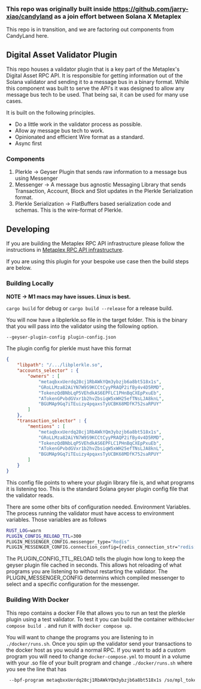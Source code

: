 ### This repo was originally built inside https://github.com/jarry-xiao/candyland as a join effort between Solana X Metaplex
This repo is in transition, and we are factoring out components from CandyLand here.

## Digital Asset Validator Plugin
This repo houses a validator plugin that is a key part of the Metaplex's Digital Asset RPC API. It is responsible for getting 
information out of the Solana validator and sending it to a message bus in a binary format. While this component was 
built to serve the API's it was designed to allow any message bus tech to be used. That being sai, it can be used for many use cases.

It is built on the following principles.
* Do a little work in the validator process as possible.
* Allow ay message bus tech to work.
* Opinionated and efficient Wire format as a standard.
* Async first

### Components
1. Plerkle -> Geyser Plugin that sends raw information to a message bus using Messenger
2. Messenger -> A message bus agnostic Messaging Library that sends Transaction, Account, Block and Slot updates in the Plerkle Serialization format.
2. Plerkle Serialization -> FlatBuffers based serialization code and schemas. This is the wire-format of Plerkle.


## Developing
If you are building the Metaplex RPC API infrastructure please follow the instructions in [Metaplex RPC API infrastructure](https://github.com/metaplex-foundation/digital-asset-rpc-infrastructure).

If you are using this plugin for your bespoke use case then the build steps are below.

### Building Locally
**NOTE -> M1 macs may have issues. Linux is best.**

``cargo build`` for debug or
``cargo build --release`` for a release build. 

You will now have a libplerkle.so file in the target folder. This is the binary that you will pass into the validator using the following option.

```bash
--geyser-plugin-config plugin-config.json
```

The plugin config for plerkle must have this format

```json
{
    "libpath": "/.../libplerkle.so",
    "accounts_selector" : {
        "owners" : [
            "metaqbxxUerdq28cj1RbAWkYQm3ybzjb6a8bt518x1s",
            "GRoLLMza82AiYN7W9S9KCCtCyyPRAQP2ifBy4v4D5RMD",
            "TokenzQdBNbLqP5VEhdkAS6EPFLC1PHnBqCXEpPxuEb",
            "ATokenGPvbdGVxr1b2hvZbsiqW5xWH25efTNsLJA8knL",
            "BGUMAp9Gq7iTEuizy4pqaxsTyUCBK68MDfK752saRPUY"
        ]
    },
    "transaction_selector" : {
        "mentions" : [
            "metaqbxxUerdq28cj1RbAWkYQm3ybzjb6a8bt518x1s",
            "GRoLLMza82AiYN7W9S9KCCtCyyPRAQP2ifBy4v4D5RMD",
            "TokenzQdBNbLqP5VEhdkAS6EPFLC1PHnBqCXEpPxuEb",
            "ATokenGPvbdGVxr1b2hvZbsiqW5xWH25efTNsLJA8knL",
            "BGUMAp9Gq7iTEuizy4pqaxsTyUCBK68MDfK752saRPUY"
        ]
    }
}

```
This config file points to where your plugin library file is, and what programs it is listening too. 
This is the standard Solana geyser plugin config file that the validator reads. 

There are some other bits of configuration needed. Environment Variables.
The process running the validator must have access to environment variables. Those variables are as follows

```bash
RUST_LOG=warn
PLUGIN_CONFIG_RELOAD_TTL=300  
PLUGIN_MESSENGER_CONFIG.messenger_type="Redis"
PLUGIN_MESSENGER_CONFIG.connection_config={redis_connection_str="redis://redis"}'
```
The PLUGIN_CONFIG_TTL_RELOAD tells the plugin how long to keep the geyser plugin file cached in seconds. This allows hot reloading of what programs you are listening to without restarting the validator.
The PLUGIN_MESSENGER_CONFIG determins which compiled messenger to select and a specific configuration for the messenger.
 
### Building With Docker
This repo contains a docker File that allows you to run an test the plerkle plugin using a test validator.
To test it you can build the container with```docker compose build .``` and run it with ```docker compose up```. 

You will want to change the programs you are listening to in `./docker/runs.sh`. Once you spin up the validator send your transactions to the docker host as you would a normal RPC.
If you want to add a custom program you will need to change `docker-compose.yml` to mount in a volume with your .so file of your built program and change `./docker/runs.sh` where you see the line that has
```bash
 --bpf-program metaqbxxUerdq28cj1RbAWkYQm3ybzjb6a8bt518x1s /so/mpl_token_metadata.so
```
